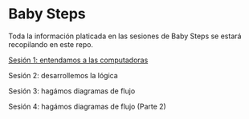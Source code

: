 Baby Steps
==========
Toda la información platicada en las sesiones de Baby Steps se estará recopilando en este repo.

[Sesión 1: entendamos a las computadoras](https://github.com/codificadas/baby-steps/blob/master/session_1.md)

Sesión 2: desarrollemos la lógica

Sesión 3: hagámos diagramas de flujo

Sesión 4: hagámos diagramas de flujo (Parte 2)

